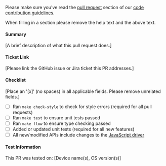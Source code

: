 Please make sure you've read the [pull request](http://docs.mattermost.com/developer/contribution-guide.html#preparing-a-pull-request) section of our [code contribution guidelines](http://docs.mattermost.com/developer/contribution-guide.html).

When filling in a section please remove the help text and the above text.

#### Summary
[A brief description of what this pull request does.]

#### Ticket Link
[Please link the GitHub issue or Jira ticket this PR addresses.]

#### Checklist
[Place an '[x]' (no spaces) in all applicable fields. Please remove unrelated fields.]
- [ ] Ran `make check-style` to check for style errors (required for all pull requests)
- [ ] Ran `make test` to ensure unit tests passed
- [ ] Ran `make flow` to ensure type checking passed
- [ ] Added or updated unit tests (required for all new features)
- [ ] All new/modified APIs include changes to the [JavaScript driver](https://github.com/mattermost/mattermost-redux/blob/master/src/client/client4.js)

#### Test Information
This PR was tested on: [Device name(s), OS version(s)] 
